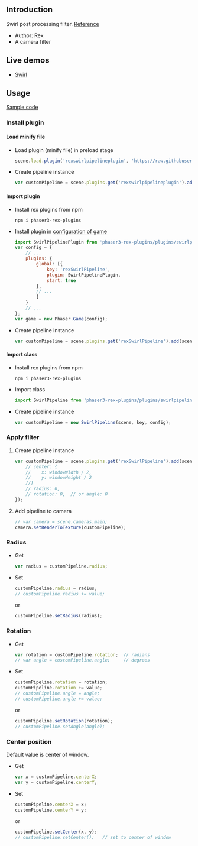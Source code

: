 ## Introduction

Swirl post processing filter. [Reference](https://www.geeks3d.com/20110428/shader-library-swirl-post-processing-filter-in-glsl/)

- Author: Rex
- A camera filter

## Live demos

- [Swirl](https://codepen.io/rexrainbow/pen/RBXQBo)

## Usage

[Sample code](https://github.com/rexrainbow/phaser3-rex-notes/tree/master/examples/shader-swirl)

### Install plugin

#### Load minify file

- Load plugin (minify file) in preload stage
    ```javascript
    scene.load.plugin('rexswirlpipelineplugin', 'https://raw.githubusercontent.com/rexrainbow/phaser3-rex-notes/master/dist/rexswirlpipelineplugin.min.js', true);
    ```
- Create pipeline instance
    ```javascript
    var customPipeline = scene.plugins.get('rexswirlpipelineplugin').add(scene, key, config);
    ```

#### Import plugin

- Install rex plugins from npm
    ```
    npm i phaser3-rex-plugins
    ```
- Install plugin in [configuration of game](game.md#configuration)
    ```javascript
    import SwirlPipelinePlugin from 'phaser3-rex-plugins/plugins/swirlpipeline-plugin.js';
    var config = {
        // ...
        plugins: {
            global: [{
                key: 'rexSwirlPipeline',
                plugin: SwirlPipelinePlugin,
                start: true
            },
            // ...
            ]
        }
        // ...
    };
    var game = new Phaser.Game(config);
    ```
- Create pipeline instance
    ```javascript
    var customPipeline = scene.plugins.get('rexSwirlPipeline').add(scene, key, config);
    ```

#### Import class

- Install rex plugins from npm
    ```
    npm i phaser3-rex-plugins
    ```
- Import class
    ```javascript
    import SwirlPipeline from 'phaser3-rex-plugins/plugins/swirlpipeline.js';
    ```
- Create pipeline instance
    ```javascript
    var customPipeline = new SwirlPipeline(scene, key, config);
    ```

### Apply filter

1. Create pipeline instance
    ```javascript
    var customPipeline = scene.plugins.get('rexSwirlPipeline').add(scene, key, {
        // center: {
        //    x: windowWidth / 2,
        //    y: windowHeight / 2
        //}
        // radius: 0,
        // rotation: 0,  // or angle: 0
    });
    ```
2. Add pipeline to camera
    ```javascript
    // var camera = scene.cameras.main;
    camera.setRenderToTexture(customPipeline);
    ```

### Radius

- Get
    ```javascript
    var radius = customPipeline.radius;
    ```
- Set
    ```javascript
    customPipeline.radius = radius;
    // customPipeline.radius += value;
    ```
    or
    ```javascript
    customPipeline.setRadius(radius);
    ```

### Rotation

- Get
    ```javascript
    var rotation = customPipeline.rotation;  // radians
    // var angle = customPipeline.angle;     // degrees
    ```
- Set
    ```javascript
    customPipeline.rotation = rotation;
    customPipeline.rotation += value;
    // customPipeline.angle = angle;
    // customPipeline.angle += value;   
    ```
    or
    ```javascript
    customPipeline.setRotation(rotation);
    // customPipeline.setAngle(angle);
    ```

### Center position

Default value is center of window.

- Get
    ```javascript
    var x = customPipeline.centerX;
    var y = customPipeline.centerY;
    ```
- Set
    ```javascript
    customPipeline.centerX = x;
    customPipeline.centerY = y;
    ```
    or
    ```javascript
    customPipeline.setCenter(x, y);
    // customPipeline.setCenter();   // set to center of window
    ```
